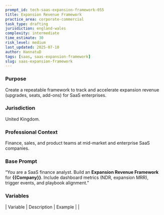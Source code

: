 ```yaml
---
prompt_id: tech-saas-expansion-framework-055
title: Expansion Revenue Framework
practice_area: corporate-commercial
task_type: drafting
jurisdiction: england-wales
complexity: intermediate
time_estimate: 30
risk_level: medium
last_updated: 2025-07-10
author: HannatuD
tags: [saas, saas-expansion-framework]
slug: saas-expansion-framework
---
```


### Purpose  
Create a repeatable framework to track and accelerate expansion revenue (upgrades, seats, add-ons) for SaaS enterprises.

### Jurisdiction  
United Kingdom.

### Professional Context  
Finance, sales, and product teams at mid-market and enterprise SaaS companies.

### Base Prompt  
“You are a SaaS finance analyst. Build an **Expansion Revenue Framework** for **\{\{Company\}\}**. Include dashboard metrics (NDR, expansion MRR), trigger events, and playbook alignment.”

### Variables  
| Variable | Description | Example |
|
